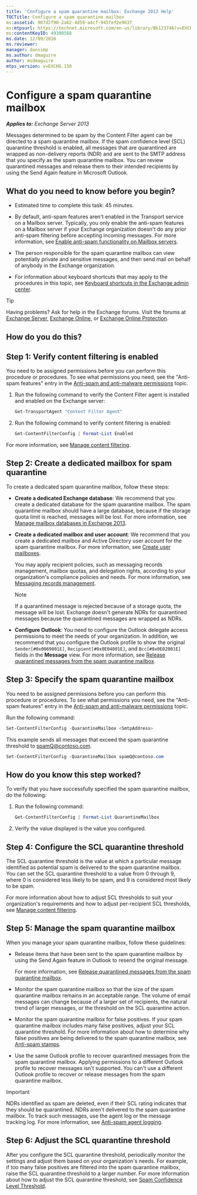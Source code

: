 ```yaml
---
title: 'Configure a spam quarantine mailbox: Exchange 2013 Help'
TOCTitle: Configure a spam quarantine mailbox
ms:assetid: 907d2f90-2a62-4d59-a4cf-945fef2e963f
ms:mtpsurl: https://technet.microsoft.com/en-us/library/Bb123746(v=EXCHG.150)
ms:contentKeyID: 49300568
ms.date: 12/09/2016
ms.reviewer: 
manager: dansimp
ms.author: dmaguire
author: msdmaguire
mtps_version: v=EXCHG.150
---
```


# Configure a spam quarantine mailbox

_**Applies to:** Exchange Server 2013_

Messages determined to be spam by the Content Filter agent can be directed to a spam quarantine mailbox. If the spam confidence level (SCL) quarantine threshold is enabled, all messages that are quarantined are wrapped as non-delivery reports (NDR) and are sent to the SMTP address that you specify as the spam quarantine mailbox. You can review quarantined messages and release them to their intended recipients by using the Send Again feature in Microsoft Outlook.

## What do you need to know before you begin?

- Estimated time to complete this task: 45 minutes.

- By default, anti-spam features aren't enabled in the Transport service on a Mailbox server. Typically, you only enable the anti-spam features on a Mailbox server if your Exchange organization doesn't do any prior anti-spam filtering before accepting incoming messages. For more information, see [Enable anti-spam functionality on Mailbox servers](enable-anti-spam-functionality-on-mailbox-servers-exchange-2013-help.md).

- The person responsible for the spam quarantine mailbox can view potentially private and sensitive messages, and then send mail on behalf of anybody in the Exchange organization.

- For information about keyboard shortcuts that may apply to the procedures in this topic, see [Keyboard shortcuts in the Exchange admin center](keyboard-shortcuts-in-the-exchange-admin-center-2013-help.md).

> [!TIP]
> Having problems? Ask for help in the Exchange forums. Visit the forums at <A href="https://go.microsoft.com/fwlink/p/?linkid=60612">Exchange Server</A>, <A href="https://go.microsoft.com/fwlink/p/?linkid=267542">Exchange Online</A>, or <A href="https://go.microsoft.com/fwlink/p/?linkid=285351">Exchange Online Protection</A>.

## How do you do this?

## Step 1: Verify content filtering is enabled

You need to be assigned permissions before you can perform this procedure or procedures. To see what permissions you need, see the "Anti-spam features" entry in the [Anti-spam and anti-malware permissions](anti-spam-and-anti-malware-permissions-exchange-2013-help.md) topic.

1. Run the following command to verify the Content Filter agent is installed and enabled on the Exchange server:

    ```powershell
    Get-TransportAgent "Content Filter Agent"
    ```

2. Run the following command to verify content filtering is enabled:

    ```powershell
    Get-ContentFilterConfig | Format-List Enabled
    ```

For more information, see [Manage content filtering](manage-content-filtering-exchange-2013-help.md).

## Step 2: Create a dedicated mailbox for spam quarantine

To create a dedicated spam quarantine mailbox, follow these steps:

- **Create a dedicated Exchange database**: We recommend that you create a dedicated database for the spam quarantine mailbox. The spam quarantine mailbox should have a large database, because if the storage quota limit is reached, messages will be lost. For more information, see [Manage mailbox databases in Exchange 2013](manage-mailbox-databases-in-exchange-2013-exchange-2013-help.md).

- **Create a dedicated mailbox and user account**: We recommend that you create a dedicated mailbox and Active Directory user account for the spam quarantine mailbox. For more information, see [Create user mailboxes](create-user-mailboxes-exchange-2013-help.md).

  You may apply recipient policies, such as messaging records management, mailbox quotas, and delegation rights, according to your organization's compliance policies and needs. For more information, see [Messaging records management](https://docs.microsoft.com/en-us/exchange/security-and-compliance/messaging-records-management/messaging-records-management).

  > [!NOTE]
  > If a quarantined message is rejected because of a storage quota, the message will be lost. Exchange doesn't generate NDRs for quarantined messages because the quarantined messages are wrapped as NDRs.

- **Configure Outlook**: You need to configure the Outlook delegate access permissions to meet the needs of your organization. In addition, we recommend that you configure the Outlook profile to show the original `Sender[#0x0069001E]`, `Recipient[#0x0E04001E]`, and `Bcc[#0x0E02001E]` fields in the **Message** view. For more information, see [Release quarantined messages from the spam quarantine mailbox](release-quarantined-messages-from-the-spam-quarantine-mailbox-exchange-2013-help.md).

## Step 3: Specify the spam quarantine mailbox

You need to be assigned permissions before you can perform this procedure or procedures. To see what permissions you need, see the "Anti-spam features" entry in the [Anti-spam and anti-malware permissions](anti-spam-and-anti-malware-permissions-exchange-2013-help.md) topic.

Run the following command:

```powershell
Set-ContentFilterConfig -QuarantineMailbox <SmtpAddress>
```

This example sends all messages that exceed the spam quarantine threshold to spamQ@contoso.com.

```powershell
Set-ContentFilterConfig -QuarantineMailbox spamQ@contoso.com
```

## How do you know this step worked?

To verify that you have successfully specified the spam quarantine mailbox, do the following:

1. Run the following command:

   ```powershell
   Get-ContentFilterConfig | Format-List QuarantineMailbox
   ```

2. Verify the value displayed is the value you configured.

## Step 4: Configure the SCL quarantine threshold

The SCL quarantine threshold is the value at which a particular message identified as potential spam is delivered to the spam quarantine mailbox. You can set the SCL quarantine threshold to a value from 0 through 9, where 0 is considered less likely to be spam, and 9 is considered most likely to be spam.

For more information about how to adjust SCL thresholds to suit your organization's requirements and how to adjust per-recipient SCL thresholds, see [Manage content filtering](manage-content-filtering-exchange-2013-help.md).

## Step 5: Manage the spam quarantine mailbox

When you manage your spam quarantine mailbox, follow these guidelines:

- Release items that have been sent to the spam quarantine mailbox by using the Send Again feature in Outlook to resend the original message.

  For more information, see [Release quarantined messages from the spam quarantine mailbox](release-quarantined-messages-from-the-spam-quarantine-mailbox-exchange-2013-help.md).

- Monitor the spam quarantine mailbox so that the size of the spam quarantine mailbox remains in an acceptable range. The volume of email messages can change because of a larger set of recipients, the natural trend of larger messages, or the threshold on the SCL quarantine action.

- Monitor the spam quarantine mailbox for false positives. If your spam quarantine mailbox includes many false positives, adjust your SCL quarantine threshold. For more information about how to determine why false positives are being delivered to the spam quarantine mailbox, see [Anti-spam stamps](anti-spam-stamps-exchange-2013-help.md).

- Use the same Outlook profile to recover quarantined messages from the spam quarantine mailbox. Applying permissions to a different Outlook profile to recover messages isn't supported. You can't use a different Outlook profile to recover or release messages from the spam quarantine mailbox.

> [!IMPORTANT]
> NDRs identified as spam are deleted, even if their SCL rating indicates that they should be quarantined. NDRs aren't delivered to the spam quarantine mailbox. To track such messages, use the agent log or the message tracking log. For more information, see <A href="anti-spam-agent-logging-exchange-2013-help.md">Anti-spam agent logging</A>.

## Step 6: Adjust the SCL quarantine threshold

After you configure the SCL quarantine threshold, periodically monitor the settings and adjust them based on your organization's needs. For example, if too many false positives are filtered into the spam quarantine mailbox, raise the SCL quarantine threshold to a larger number. For more information about how to adjust the SCL quarantine threshold, see [Spam Confidence Level Threshold](spam-confidence-level-threshold-exchange-2013-help.md).
